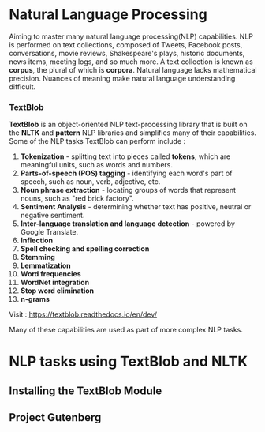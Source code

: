 # Natural Language Processing

Aiming to master many natural language processing(NLP) capabilities. NLP is performed on text collections, composed of Tweets, Facebook posts, conversations, movie reviews, Shakespeare's plays, historic documents, news items, meeting logs, and so much more. A text collection is known as **corpus**, the plural of which is **corpora**.
Natural language lacks mathematical precision. Nuances of meaning make natural language understanding difficult.

### TextBlob

**TextBlob** is an object-oriented NLP text-processing library that is built on the **NLTK** and **pattern** NLP libraries and simplifies many of their capabilities. Some of the NLP tasks TextBlob can perform include : 
1. **Tokenization** - splitting text into pieces called **tokens**, which are meaningful units, such as words and numbers.
2. **Parts-of-speech (POS) tagging** - identifying each word's part of speech, such as noun, verb, adjective, etc.
3. **Noun phrase extraction** - locating groups of words that represent nouns, such as "red brick factory".
4. **Sentiment Analysis** - determining whether text has positive, neutral or negative sentiment.
5. **Inter-language translation and language detection** - powered by Google Translate.
6. **Inflection** 
7. **Spell checking and spelling correction** 
8. **Stemming** 
9. **Lemmatization** 
10. **Word frequencies**
11. **WordNet integration**  
12. **Stop word elimination** 
13. **n-grams**


Visit : https://textblob.readthedocs.io/en/dev/

Many of these capabilities are used as part of more complex NLP tasks.

# NLP tasks using TextBlob and NLTK
## Installing the TextBlob Module
## Project Gutenberg


